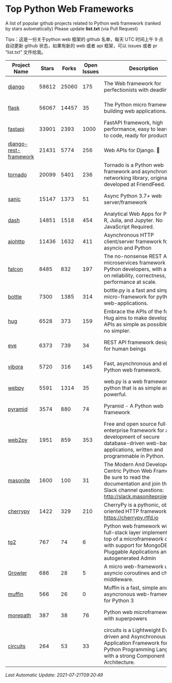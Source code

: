 # Top Python Web Frameworks
A list of popular github projects related to Python web framework (ranked by stars automatically)
Please update **list.txt** (via Pull Request)

Tips：这是一份关于python web 框架的 github 名单，每天 UTC 时间上午 9 点自动更新 github 状态，如果有新的 web 或者 api 框架，可以 issues 或者 pr “list.txt” 文件给我。

| Project Name | Stars | Forks | Open Issues | Description | Last Commit |
| ------------ | ----- | ----- | ----------- | ----------- | ----------- |
| [django](https://github.com/django/django) | 58612 | 25060 | 175 | The Web framework for perfectionists with deadlines. | 2021-07-20 10:15:29 |
| [flask](https://github.com/pallets/flask) | 56067 | 14457 | 35 | The Python micro framework for building web applications. | 2021-07-06 20:06:20 |
| [fastapi](https://github.com/tiangolo/fastapi) | 33901 | 2393 | 1000 | FastAPI framework, high performance, easy to learn, fast to code, ready for production | 2021-07-21 08:52:50 |
| [django-rest-framework](https://github.com/encode/django-rest-framework) | 21431 | 5774 | 256 | Web APIs for Django. 🎸 | 2021-07-01 14:04:44 |
| [tornado](https://github.com/tornadoweb/tornado) | 20099 | 5401 | 236 | Tornado is a Python web framework and asynchronous networking library, originally developed at FriendFeed. | 2021-07-09 18:05:14 |
| [sanic](https://github.com/sanic-org/sanic) | 15147 | 1373 | 51 | Async Python 3.7+ web server/framework | Build fast. Run fast. | 2021-07-19 13:52:33 |
| [dash](https://github.com/plotly/dash) | 14851 | 1518 | 454 | Analytical Web Apps for Python, R, Julia, and Jupyter. No JavaScript Required. | 2021-07-13 04:26:19 |
| [aiohttp](https://github.com/aio-libs/aiohttp) | 11436 | 1632 | 411 | Asynchronous HTTP client/server framework for asyncio and Python | 2021-07-18 20:27:55 |
| [falcon](https://github.com/falconry/falcon) | 8485 | 832 | 197 | The no-nonsense REST API and microservices framework for Python developers, with a focus on reliability, correctness, and performance at scale. | 2021-06-26 13:51:49 |
| [bottle](https://github.com/bottlepy/bottle) | 7300 | 1385 | 314 | bottle.py is a fast and simple micro-framework for python web-applications. | 2021-07-07 11:39:42 |
| [hug](https://github.com/hugapi/hug) | 6528 | 373 | 159 | Embrace the APIs of the future. Hug aims to make developing APIs as simple as possible, but no simpler. | 2020-08-10 05:07:26 |
| [eve](https://github.com/pyeve/eve) | 6373 | 739 | 34 | REST API framework designed for human beings | 2021-03-14 16:47:07 |
| [vibora](https://github.com/vibora-io/vibora) | 5720 | 316 | 145 | Fast, asynchronous and elegant Python web framework. | 2019-02-11 10:54:12 |
| [webpy](https://github.com/webpy/webpy) | 5591 | 1314 | 35 | web.py is a web framework for python that is as simple as it is powerful.  | 2021-03-03 00:03:19 |
| [pyramid](https://github.com/Pylons/pyramid) | 3574 | 880 | 74 | Pyramid - A Python web framework | 2021-03-15 06:21:30 |
| [web2py](https://github.com/web2py/web2py) | 1951 | 859 | 353 | Free and open source full-stack enterprise framework for agile development of secure database-driven web-based applications, written and programmable in Python. | 2021-06-26 20:08:50 |
| [masonite](https://github.com/MasoniteFramework/masonite) | 1600 | 100 | 31 | The Modern And Developer Centric Python Web Framework. Be sure to read the documentation and join the Slack channel questions: http://slack.masoniteproject.com | 2021-05-28 04:15:49 |
| [cherrypy](https://github.com/cherrypy/cherrypy) | 1422 | 329 | 210 | CherryPy is a pythonic, object-oriented HTTP framework.      https://cherrypy.rtfd.io | 2021-07-18 02:23:45 |
| [tg2](https://github.com/TurboGears/tg2) | 767 | 74 | 6 | Python web framework with full-stack layer implemented on top of a microframework core with support for MongoDB, Pluggable Applications and autogenerated Admin | 2021-05-26 09:26:31 |
| [Growler](https://github.com/pyGrowler/Growler) | 686 | 28 | 5 | A micro web-framework using asyncio coroutines and chained middleware. | 2020-03-08 07:51:41 |
| [muffin](https://github.com/klen/muffin) | 566 | 26 | 0 | Muffin is a fast, simple and asyncronous web-framework for Python 3 | 2021-07-09 10:49:44 |
| [morepath](https://github.com/morepath/morepath) | 387 | 38 | 76 | Python web microframework with superpowers | 2021-04-18 14:33:02 |
| [circuits](https://github.com/circuits/circuits) | 264 | 53 | 33 | circuits is a Lightweight Event driven and Asynchronous Application Framework for the Python Programming Language with a strong Component Architecture. | 2021-07-11 12:25:47 |

*Last Automatic Update: 2021-07-21T09:20:49*